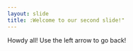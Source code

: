 ```yaml
---
layout: slide
title: :Welcome to our second slide!"
---
```

Howdy all!
Use the left arrow to go back!
